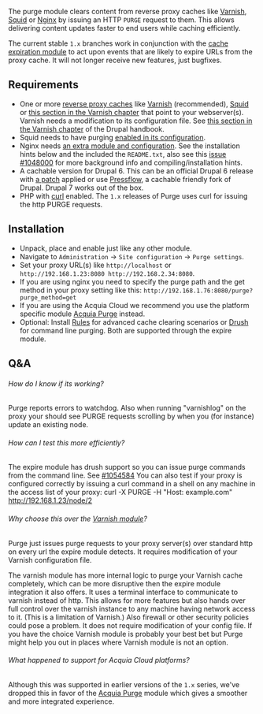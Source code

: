 [//]: # ( clear&&curl -s -F input_files[]=@README.md -F from=markdown -F to=html http://c.docverter.com/convert|tail -n+11|head -n-2 )

The purge module clears content from reverse proxy caches like
[Varnish](http://varnish-cache.org/), [Squid](http://www.squid-cache.org/) or
[Nginx](http://nginx.net/) by issuing an HTTP ``PURGE`` request to them. This
allows delivering content updates faster to end users while caching efficiently.

The current stable ``1.x`` branches work in conjunction with the
[cache expiration module](http://drupal.org/project/expire) to act upon events
that are likely to expire URLs from the proxy cache. It will not longer receive
new features, just bugfixes.

## Requirements
*   One or more [reverse proxy caches](http://en.wikipedia.org/wiki/Reverse_proxy)
    like [Varnish](http://varnish-cache.org/) (recommended), [Squid](http://www.squid-cache.org/) or
    [this section in the Varnish chapter](http://nginx.net/) that point to your webserver(s).
    Varnish needs a modification to its configuration file.
    See [this section in the Varnish chapter](http://drupal.org/node/1054886#purge)
    of the Drupal handbook.
*   Squid needs to have purging
    [enabled in its configuration](http://docstore.mik.ua/squid/FAQ-7.html#ss7.5).
*   Nginx needs
    [an extra module and configuration](http://labs.frickle.com/nginx_ngx_cache_purge/).
    See the installation hints below and the included the ``README.txt``, also
    see this [issue #1048000](http://drupal.org/node/1048000) for more
    background info and compiling/installation hints.
*   A cachable version for Drupal 6. This can be an official Drupal 6 release with
    [a patch](http://drupal.org/node/466444) applied or use [Pressflow](http://pressflow.org/),
    a cachable friendly fork of Drupal. Drupal 7 works out of the box.
*   PHP with [curl](http://php.net/manual/en/book.curl.php) enabled. The ``1.x``
    releases of Purge uses curl for issuing the http PURGE requests.

## Installation
*   Unpack, place and enable just like any other module.
*   Navigate to ``Administration`` -> ``Site configuration`` -> ``Purge settings``.
*   Set your proxy URL(s) like ``http://localhost`` or
    ``http://192.168.1.23:8080 http://192.168.2.34:8080``.
*   If you are using nginx you need to specify the purge path and the get method
    in your proxy setting like this: ``http://192.168.1.76:8080/purge?purge_method=get``
*   If you are using the Acquia Cloud we recommend you use the platform specific
    module [Acquia Purge](http://drupal.org/project/acquia_purge) instead.
*   Optional: Install [Rules](http://drupal.org/project/rules) for advanced
    cache clearing scenarios or [Drush](http://drupal.org/project/drush) for
    command line purging. Both are supported through the expire module.

## Q&A

###### How do I know if its working?
Purge reports errors to watchdog. Also when running "varnishlog" on the
proxy your should see PURGE requests scrolling by when you (for instance)
update an existing node.

###### How can I test this more efficiently?
The expire module has drush support so you can issue purge commands from
the command line. See [#1054584](http://drupal.org/node/1054584)
You can also test if your proxy is configured correctly by issuing a curl
command in a shell on any machine in the access list of your proxy:
curl -X PURGE -H "Host: example.com" http://192.168.1.23/node/2

###### Why choose this over the [Varnish module](http://drupal.org/project/varnish)?
Purge just issues purge requests to your proxy server(s) over standard http
on every url the expire module detects. It requires modification of your
Varnish configuration file.

The varnish module has more internal logic to purge your Varnish cache
completely, which can be more disruptive then the expire module integration it
also offers. It uses a terminal interface to communicate to varnish instead of
http. This allows for more features but also hands over full control over the
varnish instance to any machine having network access to it. (This is a
limitation of Varnish.) Also firewall or other security policies could pose a
problem. It does not require modification of your config file. If you have the
choice Varnish module is probably your best bet but Purge might help you out in
places where Varnish module is not an option.

###### What happened to support for Acquia Cloud platforms?
Although this was supported in earlier versions of the ``1.x`` series, we've
dropped this in favor of the [Acquia Purge](http://drupal.org/project/acquia_purge)
module which gives a smoother and more integrated experience.
